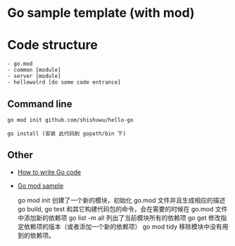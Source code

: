 # Go sample template (with mod)

# Code structure
    - go.mod
    - common [module]
    - server [module]
    - hellowolrd [do some code entrance]

## Command line
    go mod init github.com/shishuwu/hello-go

    go install (安装 此代码到 gopath/bin 下)



## Other
- [How to write Go code](https://golang.org/doc/code.html)

- [Go mod sample](https://mp.weixin.qq.com/s/TvTlz3uKIBqgg1FjlAItPQ)

    go mod init 创建了一个新的模块，初始化 go.mod 文件并且生成相应的描述
    go build, go test 和其它构建代码包的命令，会在需要的时候在 go.mod 文件中添加新的依赖项
    go list -m all 列出了当前模块所有的依赖项
    go get 修改指定依赖项的版本（或者添加一个新的依赖项）
    go mod tidy 移除模块中没有用到的依赖项。
